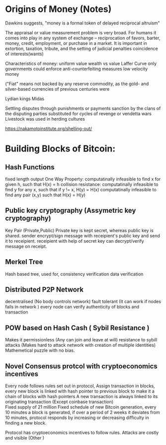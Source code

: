# Origins of Money (Notes)
Dawkins suggests, "money is a formal token of delayed reciprocal altruism"

The appraisal or value measurement problem is very broad. For humans it comes into play in any system of exchange – reciprocation of favors, barter, money, credit, employment, or purchase in a market. It is important in extortion, taxation, tribute, and the setting of judicial penalties
coincidence of interests(wants)

Characteristics of money: uniform value
wealth vs value
Laffer Curve
only governments could enforce anti-counterfeiting measures
low velocity money

("Fiat" means not backed by any reserve commodity, as the gold- and silver-based currencies of previous centuries were

Lydian kings Midas

Settling disputes through punishments or payments sanction by the clans of the disputing parties substituted for cycles of revenge or vendetta wars
Livestock was used in herding cultures

https://nakamotoinstitute.org/shelling-out/


# Building Blocks of Bitcoin:

## Hash Functions
fixed length output
One Way Property: computatinally infeasible to find x for given h, such that H(x) = h
collision resistance:  computatinally infeasible to find y for any x, such that if y != x, H(y) = H(x)
   computatinally infeasible to find any pair (x,y) such that H(x) = H(y)									

## Public key cryptography (Assymetric key cryptography)
Key Pair (Private,Public)
Private key is kept secret, whereas public key is shared.
sender encrypt/sign message with receipient's public key and send it to receipient.
receipient with help of secret key can decrypt/verify message on receipt. 

## Merkel Tree
Hash based tree,
used for,
  consistency verification
  data verification

## Distributed P2P Network
decentralised (No body controls network)
fault tolerant (It can work if nodes fails in network )
every node can verify authenticity of blocks and transaction
	
## POW based on Hash Cash ( Sybil Resistance )
Makes it permissionless (Any can join and leave at will)
resistance to sybill attacks (Makes hard to attack network with creation of multiple identities)
Mathemetical puzzle with no bias.
	
## Novel Consensus protcol with cryptoeconomics incentives
Every node follows rules set out in protocol,
  Assign transaction in blocks, every new block is linked with hash pointer to previous block to make it a chain of blocks with hash pointers
  A new transaction is always linked to its originating transaction (Except coinbase transaction) 	
  Fixed supply of 21 million
  Fixed schedule of new Bitcoin generation, every 10 minutes a block is generated, 
   if over a period of 2 weeks it deviates from 10 minutes, 
  protocol responds by increasing or decreasing difficulty in finding a new block.

Protocol has cryptoeconomics incentives to follow rules.
Attacks are costly and visible (Other )

